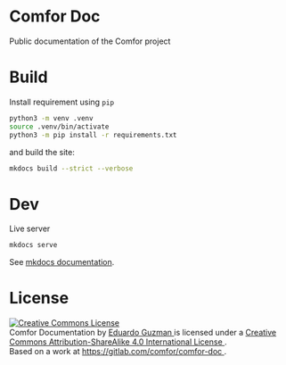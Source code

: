 # Comfor Doc

Public documentation of the Comfor project

# Build

Install requirement using `pip`

```sh
python3 -m venv .venv
source .venv/bin/activate
python3 -m pip install -r requirements.txt
```

and build the site:

```sh
mkdocs build --strict --verbose
```

# Dev

Live server

```sh
mkdocs serve
```

See [mkdocs documentation](https://www.mkdocs.org/getting-started/).

# License

<a rel="license" href="http://creativecommons.org/licenses/by-sa/4.0/">
    <img alt="Creative Commons License"
    style="border-width: 0"
    src="https://i.creativecommons.org/l/by-sa/4.0/88x31.png" /></a>
    <br/>
    <span xmlns:dct="http://purl.org/dc/terms/" property="dct:title">
    Comfor Documentation
    </span>
    by
    <a xmlns:cc="http://creativecommons.org/ns#"
    href="https://egm_foss.gitlab.io/about_me/"
    property="cc:attributionName"
    rel="cc:attributionURL"
    >Eduardo Guzman
    </a>
    is licensed under a
    <a rel="license" href="http://creativecommons.org/licenses/by-sa/4.0/">
    Creative Commons Attribution-ShareAlike 4.0 International License
    </a>.
    <br/>Based on a work at
    <a xmlns:dct="http://purl.org/dc/terms/"
       href="https://gitlab.com/comfor/comfor-doc"
       rel="dct:source">
    https://gitlab.com/comfor/comfor-doc
</a>.
